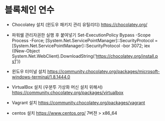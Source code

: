 # 블록체인 연수

* Chocolatey 설치 (윈도우 패키지 관리 유틸리티)
https://chocolatey.org/

* 파워쉘 관리자권한 실행 후 붙여넣기
Set-ExecutionPolicy Bypass -Scope Process -Force; [System.Net.ServicePointManager]::SecurityProtocol = [System.Net.ServicePointManager]::SecurityProtocol -bor 3072; iex ((New-Object System.Net.WebClient).DownloadString('https://chocolatey.org/install.ps1'))

* 윈도우 터미널 설치
https://community.chocolatey.org/packages/microsoft-windows-terminal/1.8.1444.0


* VirtualBox 설치 (우분투 가상화 머신 설치 위해서)
https://community.chocolatey.org/packages/virtualbox


* Vagrant 설치
https://community.chocolatey.org/packages/vagrant


* centos 설치
https://www.centos.org/
7버젼 > x86_64
